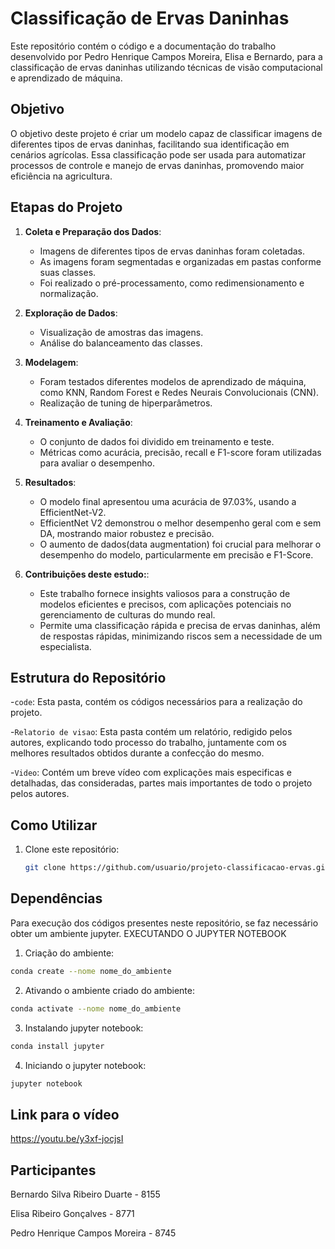 # Classificação de Ervas Daninhas

Este repositório contém o código e a documentação do trabalho desenvolvido por Pedro Henrique Campos Moreira, Elisa e Bernardo, para a classificação de ervas daninhas utilizando técnicas de visão computacional e aprendizado de máquina.

## Objetivo
O objetivo deste projeto é criar um modelo capaz de classificar imagens de diferentes tipos de ervas daninhas, facilitando sua identificação em cenários agrícolas. Essa classificação pode ser usada para automatizar processos de controle e manejo de ervas daninhas, promovendo maior eficiência na agricultura.

## Etapas do Projeto
1. **Coleta e Preparação dos Dados**:
   - Imagens de diferentes tipos de ervas daninhas foram coletadas.
   - As imagens foram segmentadas e organizadas em pastas conforme suas classes.
   - Foi realizado o pré-processamento, como redimensionamento e normalização.

2. **Exploração de Dados**:
   - Visualização de amostras das imagens.
   - Análise do balanceamento das classes.

3. **Modelagem**:
   - Foram testados diferentes modelos de aprendizado de máquina, como KNN, Random Forest e Redes Neurais Convolucionais (CNN).
   - Realização de tuning de hiperparâmetros.

4. **Treinamento e Avaliação**:
   - O conjunto de dados foi dividido em treinamento e teste.
   - Métricas como acurácia, precisão, recall e F1-score foram utilizadas para avaliar o desempenho.

5. **Resultados**:
   - O modelo final apresentou uma acurácia de 97.03%, usando a EfficientNet-V2.
   - EfficientNet V2 demonstrou o melhor desempenho geral com e sem DA, mostrando maior robustez e precisão.
   - O aumento de dados(data augmentation) foi crucial para melhorar o desempenho do modelo, particularmente em precisão e F1-Score.
     
6. **Contribuições deste estudo:**:
   -  Este trabalho fornece insights valiosos para a construção de modelos eficientes e precisos, com aplicações potenciais no gerenciamento de culturas do mundo real.
   -  Permite uma classificação rápida e precisa de ervas daninhas, além de respostas rápidas, minimizando riscos sem a necessidade de um especialista.

## Estrutura do Repositório
-`code`: Esta pasta, contém os códigos necessários para a realização do projeto.

-`Relatorio de visao`: Esta pasta contém um relatório, redigido pelos autores, explicando todo processo do trabalho, juntamente com os melhores resultados obtidos durante a confecção do mesmo.

-`Video`: Contém um breve vídeo com explicações mais especificas e detalhadas, das consideradas, partes mais importantes de todo o projeto pelos autores. 

## Como Utilizar
1. Clone este repositório:
   ```bash
   git clone https://github.com/usuario/projeto-classificacao-ervas.git

## Dependências

Para execução dos códigos presentes neste repositório, se faz necessário obter um ambiente jupyter.
EXECUTANDO O JUPYTER NOTEBOOK

1. Criação do ambiente:
```bash
conda create --nome nome_do_ambiente
```
2. Ativando o ambiente criado do ambiente:
```bash
conda activate --nome nome_do_ambiente
```
3. Instalando jupyter notebook:
```bash
conda install jupyter
```
4. Iniciando o jupyter notebook:
```bash
jupyter notebook
```
## Link para o vídeo
https://youtu.be/y3xf-jocjsI

## Participantes
Bernardo Silva Ribeiro Duarte - 8155

Elisa Ribeiro Gonçalves - 8771

Pedro Henrique Campos Moreira - 8745

